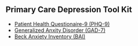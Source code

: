 ## Primary Care Depression Tool Kit

  * [Patient Health Questionaire-9 (PHQ-9)](patient-health-questionnaire.pdf)
  * [Generalized Anxity Disorder (GAD-7)](GAD-7_Anxiety-updated_0.pdf)
  * [Beck Anxiety Inventory (BAI)](Beck-anxiety-Inventory.pdf)

